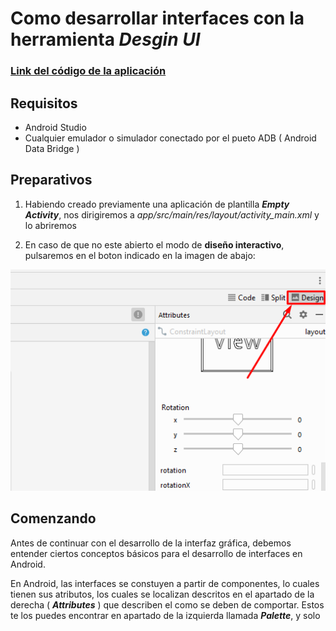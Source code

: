 # Como desarrollar interfaces con la herramienta _Desgin UI_

### [Link del código de la aplicación ](https://github.com/raulop194/DesingUI-Task05.git)

## Requisitos
- Android Studio
- Cualquier emulador o simulador conectado por el pueto ADB ( Android Data Bridge )

## Preparativos
1. Habiendo creado previamente una aplicación de plantilla ___Empty Activity___, nos dirigiremos a _app/src/main/res/layout/activity_main.xml_ y lo abriremos

2. En caso de que no este abierto el modo de __diseño interactivo__, pulsaremos en el boton indicado en la imagen de abajo:

![](./resources/design_mode.png)

## Comenzando
Antes de continuar con el desarrollo de la interfaz gráfica, debemos entender ciertos conceptos básicos para el desarrollo de interfaces en Android.

En Android, las interfaces se constuyen a partir de componentes, lo cuales tienen sus atributos, los cuales se localizan descritos en el apartado de la derecha ( ___Attributes___ ) que describen el como se deben de comportar. Estos te los puedes encontrar en apartado de la izquierda llamada ___Palette___, y solo